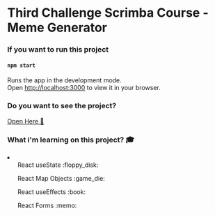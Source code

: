 # Third Challenge Scrimba Course - Meme Generator

### If you want to run this project

#### `npm start`
Runs the app in the development mode.\
Open [http://localhost:3000](http://localhost:3000) to view it in your browser.

### Do you want to see the project?
<a href="https://659ff7775f0af416176a19d1--thriving-kheer-76861e.netlify.app/">Open Here :dart:</a>


### What i'm learning on this project? :mortar_board:
<li>
    <ul>
        React useState :floppy_disk:
    </ul>
    <ul>
        React Map Objects :game_die:
    </ul>
    <ul>
        React useEffects :book:
    </ul>
    <ul>
        React Forms :memo:
    </ul>
</li>